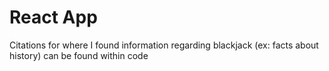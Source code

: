# React App

Citations for where I found information regarding blackjack (ex: facts about history) can be found within code
